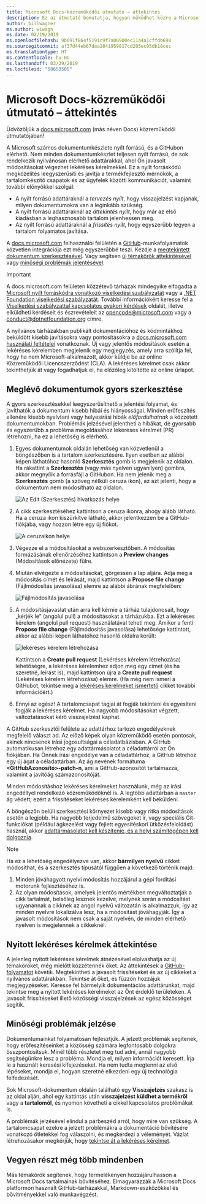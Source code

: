```yaml
---
title: Microsoft Docs-közreműködői útmutató – áttekintés
description: Ez az útmutató bemutatja, hogyan működhet közre a Microsoft dokumentációs webhelyén, a docs.microsoft.com-on.
author: billwagner
ms.author: wiwagn
ms.date: 02/19/2019
ms.openlocfilehash: 9b091f864f5191c9f7a00900ec11a4a1cffdb698
ms.sourcegitcommit: af37d44eb67daa2841959817cd205ec95db18cec
ms.translationtype: HT
ms.contentlocale: hu-HU
ms.lasthandoff: 03/29/2019
ms.locfileid: "58653505"
---
```

# <a name="microsoft-docs-contributor-guide-overview"></a>Microsoft Docs-közreműködői útmutató – áttekintés

Üdvözöljük a [docs.microsoft.com](https://docs.microsoft.com) (más néven Docs) közreműködői útmutatójában!

A Microsoft számos dokumentumkészlete nyílt forrású, és a GitHubon elérhető. Nem minden dokumentumkészlet teljesen nyílt forrású, de sok rendelkezik nyilvánosan elérhető adattárakkal, ahol Ön javasolt módosításokat végezhet lekéréses kérelmekkel. Ez a nyílt forráskódú megközelítés leegyszerűsíti és javítja a termékfejlesztő mérnökök, a tartalomkészítő csapatok és az ügyfelek közötti kommunikációt, valamint további előnyökkel szolgál:

- A nyílt forrású adattáraknál a _tervezés nyílt_, hogy visszajelzést kapjanak, milyen dokumentumokra van a leginkább szükség.
- A nyílt forrású adattáraknál az _áttekintés nyílt_, hogy már az első kiadásban a leghasznosabb tartalom jelenhessen meg.
- Az nyílt forrású adattáraknál a _frissítés nyílt_, hogy egyszerűbb legyen a tartalom folyamatos javítása.

A [docs.microsoft.com](https://docs.microsoft.com) felhasználói felületén a [GitHub](https://github.com)-munkafolyamatok közvetlen integrációja ezt még egyszerűbbé teszi. Kezdje a [megtekintett dokumentum szerkesztésével](#quick-edits-to-existing-documents). Vagy segítsen [új témakörök áttekintésével](#review-open-prs) vagy [minőségi problémák jelentésével](#create-quality-issues).

> [!IMPORTANT]
> A docs.microsoft.com felületen közzétevő tárházak mindegyike elfogadta a [Microsoft nyílt forráskódra vonatkozó viselkedési szabályzatát](https://opensource.microsoft.com/codeofconduct/) vagy a [.NET Foundation viselkedési szabályzatát](https://dotnetfoundation.org/code-of-conduct). További információkért keresse fel a [Viselkedési szabályzattal kapcsolatos gyakori kérdések](https://opensource.microsoft.com/codeofconduct/faq/) oldalát, illetve elküldheti kérdéseit és észrevételeit az [opencode@microsoft.com](mailto:opencode@microsoft.com) vagy a [conduct@dotnetfoundation.org](mailto:conduct@dotnetfoundation.org) címre.<br>
>
> A nyilvános tárházakban publikált dokumentációhoz és kódmintákhoz beküldött kisebb javításokra vagy pontosításokra a [docs.microsoft.com használati feltételei](https://docs.microsoft.com/legal/termsofuse) vonatkoznak. Új vagy jelentős módosítások esetén a lekéréses kérelemben megjelenik egy megjegyzés, amely arra szólítja fel, hogy ha nem Microsoft-alkalmazott, akkor küldje be az online Közreműködői Licencszerződést (CLA). A lekéréses kérelmet csak akkor tekinthetjük át vagy fogadhatjuk el, ha előzőleg kitöltötte az online űrlapot.

## <a name="quick-edits-to-existing-documents"></a>Meglévő dokumentumok gyors szerkesztése

A gyors szerkesztésekkel leegyszerűsíthető a jelentési folyamat, és javíthatók a dokumentum kisebb hibái és hiányosságai. Minden erőfeszítés ellenére kisebb nyelvtani vagy helyesírási hibák _előfordulhatnak_ a közzétett dokumentumokban. Problémák jelzésével jelentheti a hibákat, de gyorsabb és egyszerűbb a probléma megoldásához lekéréses kérelmet (PR) létrehozni, ha ez a lehetőség is elérhető.

1. Egyes dokumentumok oldalán lehetőség van közvetlenül a böngészőben is a tartalom szerkesztésére. Ilyen esetben az alábbi képen láthatóhoz hasonló **Szerkesztés** gomb is megjelenik az oldalon. Ha rákattint a **Szerkesztés** (vagy más nyelven ugyanilyen) gombra, akkor megnyílik a forrásfájl a GitHubon. Ha nem jelenik meg a **Szerkesztés** gomb (a szöveg nélküli ceruza ikon), az azt jelenti, hogy a dokumentum nem módosítható az oldalon.

   ![Az Edit (Szerkesztés) hivatkozás helye](./media/index/edit-article.png)

2. A cikk szerkesztéséhez kattintson a ceruza ikonra, ahogy alább látható. Ha a ceruza ikon kiszürkítve látható, akkor jelentkezzen be a GitHub-fiókjába, vagy hozzon létre egy új fiókot. 

   ![A ceruzaikon helye](./media/index/edit-icon.png)


3. Végezze el a módosításokat a webszerkesztőben. A módosítás formázásának ellenőrzéséhez kattintson a **Preview changes** (Módosítások előnézete) fülre.

4. Miután elvégezte a módosításokat, görgessen a lap aljára. Adja meg a módosítás címét és leírását, majd kattintson a **Propose file change** (Fájlmódosítás javasolása) elemre az alábbi ábrának megfelelően:

   ![Fájlmódosítás javasolása](./media/index/submit-pull-request.png)

5. A módosításjavaslat után arra kell kérnie a tárház tulajdonosait, hogy „kérjék le” (angolul pull) a módosításokat a tárházukba. Ezt a lekéréses kérelem (angolul pull request) használatával teheti meg. Amikor a fenti **Propose file change** (Fájlmódosítás javasolása) lehetősége kattintott, akkor az alábbi képen láthatóhoz hasonló oldalra került:

   ![lekéréses kérelem létrehozása](media/index/create-pull-request.png)

   Kattintson a **Create pull request** (Lekéréses kérelem létrehozása) lehetőségre, a lekéréses kérelemhez adjon meg egy címet (és ha szeretné, leírást is), majd kattintson újra a **Create pull request** (Lekéréses kérelem létrehozása) elemre. (Ha még nem ismeri a GitHubot, tekintse meg a [lekéréses kérelmeket ismertető](https://help.github.com/en/articles/about-pull-requests) cikket további információért.)

6. Ennyi az egész! A tartalomcsapat tagjai át fogják tekinteni és egyesíteni fogják a lekéréses kérelmet. Ha nagyobb módosításokat végzett, változtatásokat kérő visszajelzést kaphat.

A GitHub szerkesztői felülete az adattárhoz tartozó engedélyeknek megfelelő választ ad. Az előző képek olyan közreműködő esetén pontosak, akinek nincsenek írási jogosultságai a céladatbázisban. A GitHub automatikusan létrehoz egy adattármásolatot a céladattárról az Ön fiókjában. Ha Önnek írási engedélye van a céladattárhoz, a GitHub létrehoz egy új ágat a céladattárban. Az ág nevének formátuma **\<GitHubAzonosító\>-patch-n**, ami a GitHub-azonosítót tartalmazza, valamint a javítóág számazonosítóját.

Minden módosításhoz lekéréses kérelmeket használunk, még az írási engedéllyel rendelkező közreműködőknél is. A legtöbb adattárban a `master` ág védett, ezért a frissítéseket lekéréses kérelemként kell beküldeni.

A böngészőn belüli szerkesztési környezet kisebb vagy ritka módosítások esetén a legjobb. Ha nagyobb terjedelmű szövegeket ír, vagy speciális Git-funkciókat (például ágkezelést vagy fejlett egyesítéskori ütközésfeloldást) használ, akkor [adattármásolatot kell készítenie, és a helyi számítógépen kell dolgoznia](how-to-write-workflows-major.md).

> [!NOTE]
> Ha ez a lehetőség engedélyezve van, akkor **bármilyen nyelvű** cikket módosíthat, és a szerkesztés típusától függően a következő történik majd:
> 1. Minden jóváhagyott nyelvi módosítás hozzájárul a gépi fordítási motorunk fejlesztéséhez is.
> 2. Az olyan módosítások, amelyek jelentős mértékben megváltoztatják a cikk tartalmát, belsőleg lesznek kezelve, melynek során a módosítást ugyanannak a cikknek az angol nyelvű változatán is alkalmazzuk, így az minden nyelvre lokalizálva lesz, ha a módosítást jóváhagyják.
> Így a javasolt módosítások nem csak a saját nyelvén, de minden elérhető nyelven is megjelennek a cikkeknél.

## <a name="review-open-prs"></a>Nyitott lekéréses kérelmek áttekintése

A jelenleg nyitott lekéréses kérelmek átnézésével elolvashatja az új témaköröket, még mielőtt közzétennék őket. Az áttekintések a [GitHub-folyamatot](https://guides.github.com/introduction/flow/) követik. Megtekintheti a javasolt frissítéseket és az új cikkeket a nyilvános adattárakban. Tekintse át őket, és fűzzön hozzájuk megjegyzéseket. Keresse fel bármelyik dokumentációs adattárunkat, majd tekintse meg a nyitott lekéréses kérelmeket az Önt érdeklő területeken. A javasolt frissítéseket illető közösségi visszajelzések az egész közösséget segítik.

## <a name="create-quality-issues"></a>Minőségi problémák jelzése

Dokumentumainkat folyamatosan fejlesztjük. A jelzett problémák segítenek, hogy erőfeszítéseinket a közösség számára legfontosabb dolgokra összpontosítsuk. Minél több részletet meg tud adni, annál nagyobb segítségünkre lesz a probléma. Mondja el, milyen információt keresett. Írja le a használt keresési kifejezéseket. Ha nem tudta megtenni az első lépéseket, mondja el, hogyan szeretné elkezdeni egy új technológia felfedezését.

Sok Microsoft-dokumentum oldalán található egy **Visszajelzés** szakasz is az oldal alján, ahol egy kattintás után **visszajelzést küldhet a termékről** vagy a **tartalomól**, és nyomon követheti a cikkel kapcsolatos problémákat is.

A problémák jelzésével elindul a párbeszéd arról, hogy mire van szükség. A tartalomcsapat ezekre a jelzett problémákra a dokumentáció bővítésére vonatkozó ötletekkel fog válaszolni, és megkérdezi a véleményét. Vázlat létrehozásakor megkérjük, hogy [tekintse át a lekéréses kérelmet](#review-open-prs).

## <a name="get-more-involved"></a>Vegyen részt még több mindenben

Más témakörök segítenek, hogy termelékenyen hozzájárulhasson a Microsoft Docs tartalmainak bővítéséhez. Elmagyarázzák a Microsoft Docs platformon használt GitHub-tárházakkal, Markdown-eszközökkel és bővítményekkel való munkavégzést.
